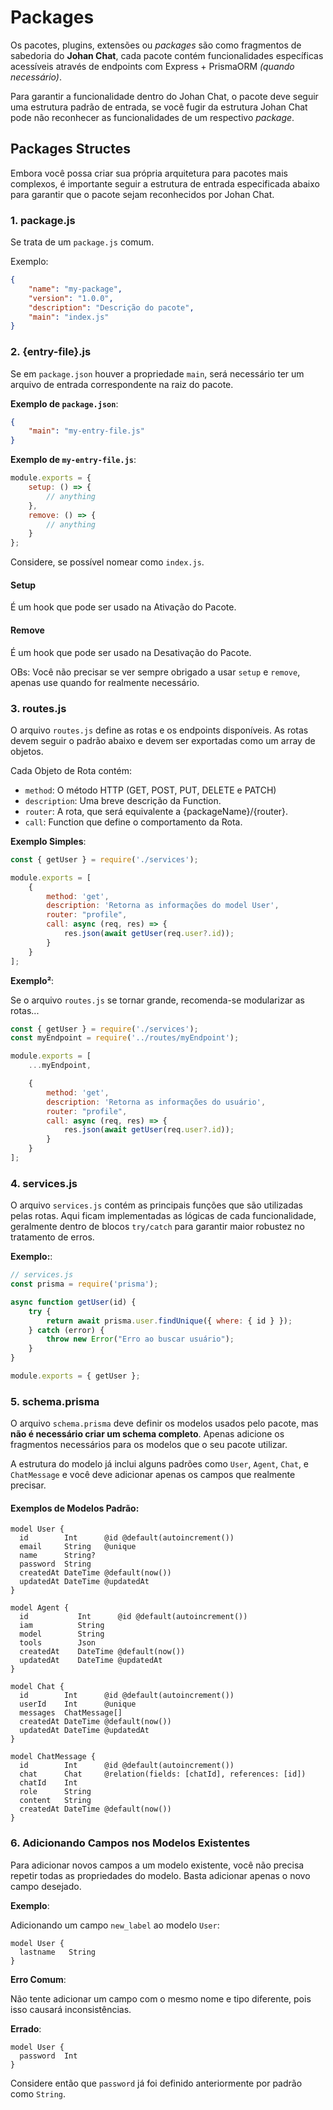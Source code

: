# Packages

Os pacotes, plugins, extensões ou *packages* são como fragmentos de sabedoria do **Johan Chat**, cada pacote contém funcionalidades específicas acessíveis através de endpoints com Express + PrismaORM *(quando necessário)*.

Para garantir a funcionalidade dentro do Johan Chat, o pacote deve seguir uma estrutura padrão de entrada, se você fugir da estrutura Johan Chat pode não reconhecer as funcionalidades de um respectivo *package*.

## Packages Structes

Embora você possa criar sua própria arquitetura para pacotes mais complexos, é importante seguir a estrutura de entrada especificada abaixo para garantir que o pacote sejam reconhecidos por Johan Chat.

### 1. **package.js**
Se trata de um  `package.js` comum.

Exemplo:

```json
{
    "name": "my-package",
    "version": "1.0.0",
    "description": "Descrição do pacote",
    "main": "index.js"
}
```

### 2. **{entry-file}.js**
Se em ```package.json``` houver a propriedade `main`, será necessário ter um arquivo de entrada correspondente na raiz do pacote. 

**Exemplo de `package.json`**:

```json
{
    "main": "my-entry-file.js"
}
```

**Exemplo de `my-entry-file.js`**:

```js
module.exports = {
    setup: () => {
        // anything
    },
    remove: () => {
        // anything
    }
};
```

Considere, se possível nomear como `index.js`.

#### Setup

É um hook que pode ser usado na Ativação do Pacote.

#### Remove

É um hook que pode ser usado na Desativação do Pacote.

OBs: Você não precisar se ver sempre obrigado a usar `setup` e `remove`, apenas use quando for realmente necessário.

### 3. **routes.js**

O arquivo `routes.js` define as rotas e os endpoints disponíveis. As rotas devem seguir o padrão abaixo e devem ser exportadas como um array de objetos.

Cada Objeto de Rota contém:

- `method`: O método HTTP (GET, POST, PUT, DELETE e PATCH)
- `description`: Uma breve descrição da Function.
- `router`: A rota, que será equivalente a {packageName}/{router}.
- `call`: Function que define o comportamento da Rota.

**Exemplo Simples**:

```js
const { getUser } = require('./services');

module.exports = [
    {
        method: 'get',
        description: 'Retorna as informações do model User',
        router: "profile",
        call: async (req, res) => {
            res.json(await getUser(req.user?.id));
        }
    }
];
```

**Exemplo²**:

Se o arquivo `routes.js` se tornar grande, recomenda-se modularizar as rotas...

```js
const { getUser } = require('./services');
const myEndpoint = require('../routes/myEndpoint');

module.exports = [
    ...myEndpoint,

    {
        method: 'get',
        description: 'Retorna as informações do usuário',
        router: "profile",
        call: async (req, res) => {
            res.json(await getUser(req.user?.id));
        }
    }
];
```

### 4. **services.js**

O arquivo `services.js` contém as principais funções que são utilizadas pelas rotas.
Aqui ficam implementadas as lógicas de cada funcionalidade, geralmente dentro de blocos `try/catch` para garantir maior robustez no tratamento de erros.

**Exemplo:**:

```js
// services.js
const prisma = require('prisma');

async function getUser(id) {
    try {
        return await prisma.user.findUnique({ where: { id } });
    } catch (error) {
        throw new Error("Erro ao buscar usuário");
    }
}

module.exports = { getUser };
```

### 5. **schema.prisma**

O arquivo `schema.prisma` deve definir os modelos usados pelo pacote, mas **não é necessário criar um schema completo**. Apenas adicione os fragmentos necessários para os modelos que o seu pacote utilizar.

A estrutura do modelo já inclui alguns padrões como `User`, `Agent`, `Chat`, e `ChatMessage` e você deve adicionar apenas os campos que realmente precisar.

#### Exemplos de Modelos Padrão:

```prisma
model User {
  id        Int      @id @default(autoincrement())
  email     String   @unique
  name      String?
  password  String
  createdAt DateTime @default(now())
  updatedAt DateTime @updatedAt
}

model Agent {
  id           Int      @id @default(autoincrement())
  iam          String
  model        String
  tools        Json 
  createdAt    DateTime @default(now())
  updatedAt    DateTime @updatedAt
}

model Chat {
  id        Int      @id @default(autoincrement())
  userId    Int      @unique
  messages  ChatMessage[]
  createdAt DateTime @default(now())
  updatedAt DateTime @updatedAt
}

model ChatMessage {
  id        Int      @id @default(autoincrement())
  chat      Chat     @relation(fields: [chatId], references: [id])
  chatId    Int
  role      String
  content   String
  createdAt DateTime @default(now())
}
```

### 6. **Adicionando Campos nos Modelos Existentes**

Para adicionar novos campos a um modelo existente, você não precisa repetir todas as propriedades do modelo. Basta adicionar apenas o novo campo desejado.

**Exemplo**:

Adicionando um campo `new_label` ao modelo `User`:

```prisma
model User {
  lastname   String
}
```

**Erro Comum**:

Não tente adicionar um campo com o mesmo nome e tipo diferente, pois isso causará inconsistências.

**Errado**:

```prisma
model User {
  password  Int
}
```

Considere então que `password` já foi definido anteriormente por padrão como `String`.
